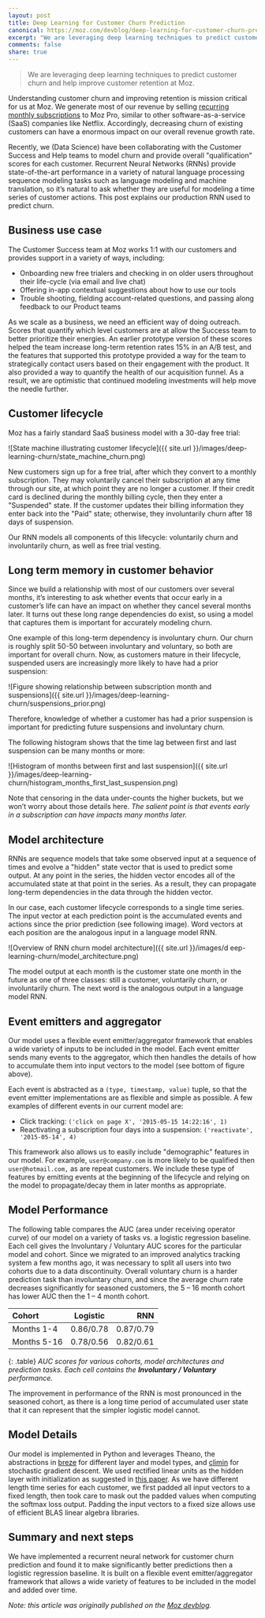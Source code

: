 ```yaml
---
layout: post
title: Deep Learning for Customer Churn Prediction
canonical: https://moz.com/devblog/deep-learning-for-customer-churn-prediction
excerpt: "We are leveraging deep learning techniques to predict customer churn and help improve customer retention at Moz."
comments: false
share: true
---
```


> We are leveraging deep learning techniques to predict customer churn and help improve customer retention at Moz.

Understanding customer churn and improving retention is mission critical for us at Moz. We generate most of our revenue by selling
[recurring monthly subscriptions](https://moz.com/blog/2014-annual-report)
to Moz Pro, similar to other software-as-a-service (SaaS) companies
like Netflix. Accordingly, decreasing churn of existing customers can have a
enormous impact on our overall revenue growth rate.

Recently, we (Data Science) have been collaborating with the Customer Success and Help teams to model churn and provide overall "qualification" scores for each customer. Recurrent Neural Networks (RNNs) provide state-of-the-art performance in a variety of natural language processing sequence modeling tasks such as language modeling and machine translation, so it’s natural to ask whether they are useful for modeling a time series of customer actions. This post explains our production RNN used to predict churn.

## Business use case

The Customer Success team at Moz works 1:1 with our customers and provides support in a variety of ways, including:

* Onboarding new free trialers and checking in on older users throughout their life-cycle (via email and live chat)
* Offering in-app contextual suggestions about how to use our tools
* Trouble shooting, fielding account-related questions, and passing along feedback to our Product teams

As we scale as a business, we need an efficient way of doing outreach. Scores that quantify which level customers are at allow the Success team to better prioritize their energies. An earlier prototype version of these scores helped the team increase long-term retention rates 15% in an A/B test, and the features that supported this prototype provided a way for the team to strategically contact users based on their engagement with the product. It also provided a way to quantify the health of our acquisition funnel. As a result, we are optimistic that continued modeling investments will help move the needle further. 

## Customer lifecycle

Moz has a fairly standard SaaS business model with a 30-day free trial:

![State machine illustrating customer lifecycle]({{ site.url }}/images/deep-learning-churn/state_machine_churn.png)

New customers sign up for a free trial, after which they convert to a monthly subscription. They may voluntarily cancel their subscription at any time through our site, at which point they are no longer a customer. If their credit card is declined during the monthly billing cycle, then they enter a "Suspended" state. If the customer updates their billing information they enter back into the "Paid" state; otherwise, they involuntarily churn after 18 days of suspension.

Our RNN models all components of this lifecycle: voluntarily churn and involuntarily churn, as well as free trial vesting.

## Long term memory in customer behavior

Since we build a relationship with most of our customers over several months, it’s interesting to ask whether events that occur early in a customer’s life can have an impact on whether they cancel several months later. It turns out these long range dependencies do exist, so using a model that captures them is important for accurately modeling churn.

One example of this long-term dependency is involuntary churn. Our churn is roughly split 50-50 between involuntary and voluntary, so both are important for overall churn. Now, as customers mature in their lifecycle, suspended users are increasingly more likely to have had a prior suspension:

![Figure showing relationship between subscription month and suspensions]({{ site.url }}/images/deep-learning-churn/suspensions_prior.png)

Therefore, knowledge of whether a customer has had a prior suspension is important for predicting future suspensions and involuntary churn.

The following histogram shows that the time lag between first and last suspension can be many months or more:

![Histogram of months between first and last suspension]({{ site.url }}/images/deep-learning-churn/histogram_months_first_last_suspension.png)

Note that censoring in the data under-counts the higher buckets, but we won’t worry about those details here. *The salient point is that events early in a subscription can have impacts many months later.*

## Model architecture

RNNs are sequence models that take some observed input at a sequence of times and evolve a "hidden" state vector that is used to predict some output. At any point in the series, the hidden vector encodes all of the accumulated state at that point in the series. As a result, they can propagate long-term dependencies in the data through the hidden vector.

In our case, each customer lifecycle corresponds to a single time series. The input vector at each prediction point is the accumulated events and actions since the prior prediction (see following image). Word vectors at each position are the analogous input in a language model RNN.

![Overview of RNN churn model architecture]({{ site.url }}/images/d
eep-learning-churn/model_architecture.png)

The model output at each month is the customer state one month in the future as one of three classes: still a customer, voluntarily churn, or involuntarily churn. The next word is the analogous output in a language model RNN.

## Event emitters and aggregator

Our model uses a flexible event emitter/aggregator framework that enables a wide variety of inputs to be included in the model. Each event emitter sends many events to the aggregator, which then handles the details of how to accumulate them into input vectors to the model (see bottom of figure above).

Each event is abstracted as a `(type, timestamp, value)` tuple, so that the event emitter implementations are as flexible and simple as possible. A few examples of different events in our current model are:

* Click tracking: `('click on page X', '2015-05-15 14:22:16', 1)`
* Reactivating a subscription four days into a suspension: `('reactivate', '2015-05-14', 4)`

This framework also allows us to easily include "demographic" features in our model. For example, `user@company.com` is more likely to be qualified then `user@hotmail.com,` as are repeat customers. We include these type of features by emitting events at the beginning of the lifecycle and relying on the model to propagate/decay them in later months as appropriate.

## Model Performance

The following table compares the AUC (area under receiving operator curve) of our model on a variety of tasks vs. a logistic regression baseline. Each cell gives the Involuntary / Voluntary AUC scores for the particular model and cohort. Since we migrated to an improved analytics tracking system a few months ago, it was necessary to split all users into two cohorts due to a data discontinuity. Overall voluntary churn is a harder prediction task than involuntary churn, and since the average churn rate decreases significantly for seasoned customers, the 5 – 16 month cohort has lower AUC then the 1 – 4 month cohort.

| Cohort     | Logistic  | RNN |
|:--------|:-------:|--------:|
| Months 1-4  | 0.86/0.78 | 0.87/0.79 |
| Months 5-16 | 0.78/0.56 | 0.82/0.61 |
{: .table}
*AUC scores for various cohorts, model architectures and prediction tasks.
Each cell contains the **Involuntary / Voluntary** performance.*

The improvement in performance of the RNN is most pronounced in the seasoned cohort, as there is a long time period of accumulated user state that it can represent that the simpler logistic model cannot.


## Model Details

Our model is implemented in Python and leverages Theano, the abstractions in
[breze](https://github.com/breze-no-salt/breze) for different layer and model types, and [climin](https://github.com/BRML/climin) for stochastic gradient descent. We used rectified linear units as the hidden layer with initialization as suggested in [this paper](http://arxiv.org/abs/1504.00941). As we have different length time series for each customer, we first padded all input vectors to a fixed length, then took care to mask out the padded values when computing the softmax loss output. Padding the input vectors to a fixed size allows use of efficient BLAS linear algebra libraries.

## Summary and next steps

We have implemented a recurrent neural network for customer churn prediction and found it to make significantly better predictions then a logistic regression baseline. It is built on a flexible event emitter/aggregator framework that allows a wide variety of features to be included in the model and added over time.

*Note: this article was originally published on the [Moz devblog](https://moz.com/devblog/deep-learning-for-customer-churn-prediction/).*


